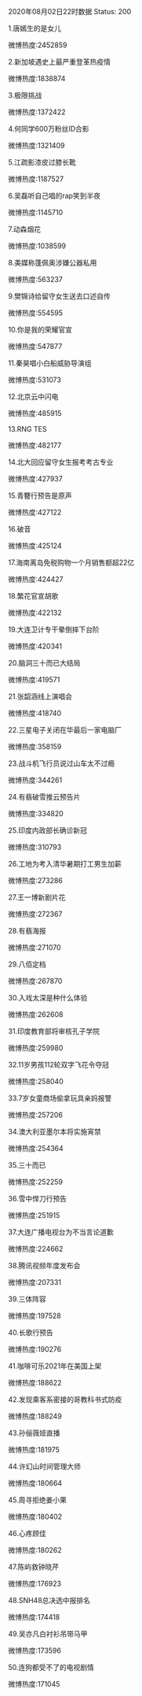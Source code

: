 2020年08月02日22时数据
Status: 200

1.唐嫣生的是女儿

微博热度:2452859

2.新加坡遇史上最严重登革热疫情

微博热度:1838874

3.极限挑战

微博热度:1372422

4.何同学600万粉丝ID合影

微博热度:1321409

5.江疏影漆皮过膝长靴

微博热度:1187527

6.吴磊听自己唱的rap笑到半夜

微博热度:1145710

7.动森烟花

微博热度:1038599

8.美媒称蓬佩奥涉嫌公器私用

微博热度:563237

9.樊锦诗给留守女生送去口述自传

微博热度:554595

10.你是我的荣耀官宣

微博热度:547877

11.秦昊唱小白船威胁导演组

微博热度:531073

12.北京云中闪电

微博热度:485915

13.RNG TES

微博热度:482177

14.北大回应留守女生报考考古专业

微博热度:427937

15.青簪行预告是原声

微博热度:427122

16.破音

微博热度:425124

17.海南离岛免税购物一个月销售额超22亿

微博热度:424427

18.繁花官宣胡歌

微博热度:422132

19.大连卫计专干晕倒摔下台阶

微博热度:420341

20.脑洞三十而已大结局

微博热度:419571

21.张韶涵线上演唱会

微博热度:418740

22.三星电子关闭在华最后一家电脑厂

微博热度:358159

23.战斗机飞行员说过山车太不过瘾

微博热度:344261

24.有翡破雪推云预告片

微博热度:334820

25.印度内政部长确诊新冠

微博热度:310793

26.工地为考入清华暑期打工男生加薪

微博热度:273286

27.王一博新剧片花

微博热度:272367

28.有翡海报

微博热度:271070

29.八佰定档

微博热度:267870

30.入戏太深是种什么体验

微博热度:262608

31.印度教育部将审核孔子学院

微博热度:259980

32.11岁男孩112轮双字飞花令夺冠

微博热度:258040

33.7岁女童商场偷拿玩具亲妈报警

微博热度:257206

34.澳大利亚墨尔本将实施宵禁

微博热度:254364

35.三十而已

微博热度:252259

36.雪中悍刀行预告

微博热度:251915

37.大连广播电视台为不当言论道歉

微博热度:224662

38.腾讯视频年度发布会

微博热度:207331

39.三体阵容

微博热度:197528

40.长歌行预告

微博热度:190276

41.咖啡可乐2021年在美国上架

微博热度:188622

42.发现乘客系密接的哥教科书式防疫

微博热度:188249

43.孙俪薇娅直播

微博热度:181975

44.许幻山时间管理大师

微博热度:180664

45.周寻拒绝姜小果

微博热度:180402

46.心疼顾佳

微博热度:180262

47.陈屿救钟晓芹

微博热度:176923

48.SNH48总决选中报排名

微博热度:174418

49.吴亦凡白衬衫吊带马甲

微博热度:173596

50.连狗都受不了的电视剧情

微博热度:171045

